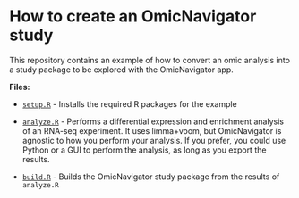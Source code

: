 # How to create an OmicNavigator study

This repository contains an example of how to convert an omic analysis into a
study package to be explored with the OmicNavigator app.

**Files:**

* [`setup.R`](./setup.R) - Installs the required R packages for the example

* [`analyze.R`](./analyze.R) - Performs a differential expression and enrichment
analysis of an RNA-seq experiment. It uses limma+voom, but OmicNavigator is
agnostic to how you perform your analysis. If you prefer, you could use Python
or a GUI to perform the analysis, as long as you export the results.

* [`build.R`](./build.R) - Builds the OmicNavigator study package from the
results of `analyze.R`
